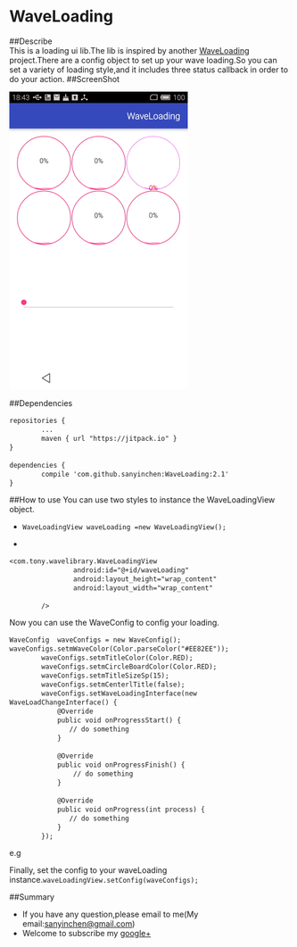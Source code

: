 # WaveLoading
##Describe  
This is a loading ui lib.The lib is inspired by another [WaveLoading](https://github.com/tangqi92/WaveLoadingView) project.There are a config object to set up your wave loading.So you can set  a variety of loading style,and it includes three status callback in order to do your action.
##ScreenShot  

![](https://github.com/sanyinchen/WaveLoading/blob/master/screenshot/scrennshot.gif)

##Dependencies  


	repositories {
			...
			maven { url "https://jitpack.io" }
	}
	
	dependencies {
	        compile 'com.github.sanyinchen:WaveLoading:2.1'
	}
	
##How to use
You can use two styles to instance the WaveLoadingView object.  

+ ```WaveLoadingView waveLoading =new WaveLoadingView();  ```

+ 

```
<com.tony.wavelibrary.WaveLoadingView
                android:id="@+id/waveLoading"
                android:layout_height="wrap_content"
                android:layout_width="wrap_content"
                
        />
```
Now you can use the WaveConfig to config your loading.  

```
WaveConfig  waveConfigs = new WaveConfig();
waveConfigs.setmWaveColor(Color.parseColor("#EE82EE"));
        waveConfigs.setmTitleColor(Color.RED);
        waveConfigs.setmCircleBoardColor(Color.RED);
        waveConfigs.setmTitleSizeSp(15);
        waveConfigs.setmCenterlTitle(false);
        waveConfigs.setWaveLoadingInterface(new WaveLoadChangeInterface() {
            @Override
            public void onProgressStart() {
               // do something
            }

            @Override
            public void onProgressFinish() {
                // do something
            }

            @Override
            public void onProgress(int process) {
               // do something
            }
        });
```
e.g

Finally, set the config to your waveLoading instance.```waveLoadingView.setConfig(waveConfigs);```

##Summary  
* If you have any question,please email to me(My email:sanyinchen@gmail.com)
* Welcome to subscribe my [google+](https://plus.google.com/u/0/100465464266192894461)  